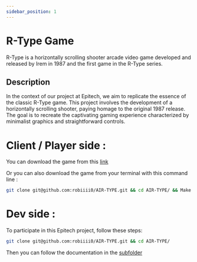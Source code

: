```yaml
---
sidebar_position: 1
---
```



# R-Type Game

R-Type is a horizontally scrolling shooter arcade video game developed and released by Irem in 1987 and the first game in the R-Type series.

## Description

In the context of our project at Epitech, we aim to replicate the essence of the classic R-Type game. This project involves the development of a horizontally scrolling shooter, paying homage to the original 1987 release. The goal is to recreate the captivating gaming experience characterized by minimalist graphics and straightforward controls.

# Client / Player side :

You can download the game from this [link]("http://localhost::3000")

Or you can also download the game from your terminal with this command line :

```bash
git clone git@github.com:robiiii0/AIR-TYPE.git && cd AIR-TYPE/ && Make
```

# Dev side :

To participate in this Epitech project, follow these steps:

```bash
git clone git@github.com:robiiii0/AIR-TYPE.git && cd AIR-TYPE/
```

Then you can follow the documentation in the [subfolder](./output/README.md)